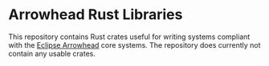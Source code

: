 # Arrowhead Rust Libraries

This repository contains Rust crates useful for writing systems compliant with the
[Eclipse Arrowhead](https://arrowhead.eu) core systems. The repository does currently not contain any usable crates. 
